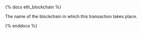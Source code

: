 {% docs eth_blockchain %}

The name of the blockchain in which this transaction takes place.

{% enddocs %}
